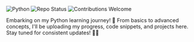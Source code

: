 ![Python](https://img.shields.io/badge/Python-3.10-blue?logo=python)
![Repo Status](https://img.shields.io/badge/Status-Active-brightgreen)
![Contributions Welcome](https://img.shields.io/badge/Contributions-Welcome-orange)


Embarking on my Python learning journey! 🚀 From basics to advanced concepts, I'll be uploading my progress, code snippets, and projects here. Stay tuned for consistent updates! 🐍🔥
